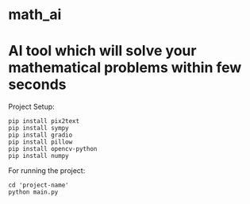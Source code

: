 # math_ai
# AI tool which will solve your mathematical problems within few seconds

Project Setup:<br>
```
pip install pix2text
pip install sympy
pip install gradio
pip install pillow
pip install opencv-python
pip install numpy
```


For running the project:<br>
```
cd 'project-name'
python main.py
```


